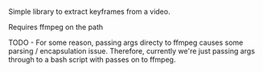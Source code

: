 Simple library to extract keyframes from a video. 

Requires ffmpeg on the path

TODO - For some reason, passing args directy to ffmpeg causes some parsing  / encapsulation issue. 
Therefore, currently we're just passing args through to a bash script with passes on to ffmpeg.
   
